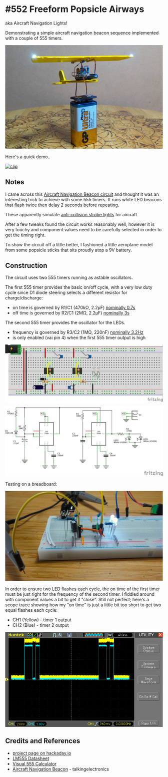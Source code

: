 # #552 Freeform Popsicle Airways

aka Aircraft Navigation Lights!

Demonstrating a simple aircraft navigation beacon sequence implemented with a couple of 555 timers.

![Build](./assets/AircraftNavigationLights_build.jpg?raw=true)

Here's a quick demo..

[![clip](https://img.youtube.com/vi/AiXiwGwCQng/0.jpg)](https://www.youtube.com/watch?v=AiXiwGwCQng)

## Notes

I came across this [Aircraft Navigation Beacon circuit](http://www.talkingelectronics.com/projects/50%20-%20555%20Circuits/50%20-%20555%20Circuits.html#Beacon) and thought it was an interesting trick to achieve with some 555 timers.
It runs white LED beacons that flash twice then delay 2 seconds before repeating.

These apparently simulate [anti-collision strobe lights](https://en.wikipedia.org/wiki/Navigation_light#Aviation_navigation_lights) for aircraft.

After a few tweaks found the circuit works reasonably well, however it is very touchy and component values need to be carefully selected in order to get the timing right.

To show the circuit off a little better, I fashioned a little aeroplane model from some popsicle sticks that sits proudly atop a 9V battery.

## Construction

The circuit uses two 555 timers running as astable oscillators.

The first 555 timer provides the basic on/off cycle, with a very low duty cycle since D1 diode steering selects a different resistor for charge/discharge:

* on time is governed by R1/C1 (470kΩ, 2.2µF) [nominally 0.7s](https://visual555.tardate.com/?mode=astable&r1=0&r2=470&c=2.2)
* off time is governed by R2/C1 (2MΩ, 2.2µF) [nominally 3s](https://visual555.tardate.com/?mode=astable&r1=0&r2=2000&c=2.2)

The second 555 timer provides the oscillator for the LEDs.

* frequency is governed by R3/C2 (1MΩ, 220nF) [nominally 3.2Hz](https://visual555.tardate.com/?mode=astable&r1=0&r2=1000&c=0.22)
* is only enabled (vai pin 4) when the first 555 timer output is high

![Breadboard](./assets/AircraftNavigationLights_bb.jpg?raw=true)

![Schematic](./assets/AircraftNavigationLights_schematic.jpg?raw=true)

Testing on a breadboard:

![AircraftNavigationLights_bb_build](./assets/AircraftNavigationLights_bb_build.jpg?raw=true)

In order to ensure two LED flashes each cycle, the on time of the first timer must be just right for the frequency of the second timer. I fiddled around with component values a bit to get it "close". Still not perfect; here's a scope trace showing how my "on time" is just a little bit too short to get two equal flashes each cycle:

* CH1 (Yellow) - timer 1 output
* CH2 (Blue) - timer 2 output

![scope](./assets/scope.gif?raw=true)

## Credits and References

* [project page on hackaday.io](https://hackaday.io/project/179479-freeform-popsicle-airways)
* [LM555 Datasheet](https://www.futurlec.com/Linear/LM555CN.shtml)
* [Visual 555 Calculator](http://visual555.tardate.com)
* [Aircraft Navigation Beacon](http://www.talkingelectronics.com/projects/50%20-%20555%20Circuits/50%20-%20555%20Circuits.html#Beacon) - talkingelectronics
